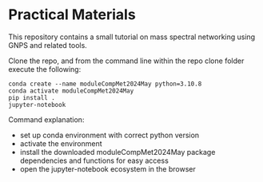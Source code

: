 # Practical Materials

This repository contains a small tutorial on mass spectral networking using GNPS and related tools.

Clone the repo, and from the command line within the repo clone folder execute the following:

```{bash}
conda create --name moduleCompMet2024May python=3.10.8
conda activate moduleCompMet2024May
pip install .
jupyter-notebook
```

Command explanation:
- set up conda environment with correct python version
- activate the environment
- install the downloaded moduleCompMet2024May package dependencies and functions for easy access
- open the jupyter-notebook ecosystem in the browser